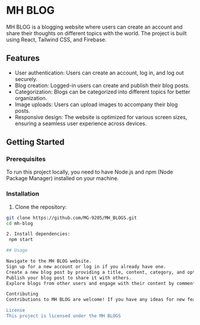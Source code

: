 # MH BLOG

MH BLOG is a blogging website where users can create an account and share their thoughts on different topics with the world. The project is built using React, Tailwind CSS, and Firebase.

## Features

- User authentication: Users can create an account, log in, and log out securely.
- Blog creation: Logged-in users can create and publish their blog posts.
- Categorization: Blogs can be categorized into different topics for better organization.
- Image uploads: Users can upload images to accompany their blog posts.
- Responsive design: The website is optimized for various screen sizes, ensuring a seamless user experience across devices.

## Getting Started

### Prerequisites

To run this project locally, you need to have Node.js and npm (Node Package Manager) installed on your machine.

### Installation

1. Clone the repository:

```bash
git clone https://github.com/MG-9205/MH_BLOGS.git
cd mh-blog 

2. Install dependencies:
 npm start

## Usage

Navigate to the MH BLOG website.
Sign up for a new account or log in if you already have one.
Create a new blog post by providing a title, content, category, and optional image.
Publish your blog post to share it with others.
Explore blogs from other users and engage with their content by commenting or liking.

Contributing
Contributions to MH BLOG are welcome! If you have any ideas for new features, improvements, or bug fixes, feel free to open an issue or submit a pull request. Please adhere to the project's code of conduct.

License
This project is licensed under the MH BLOGS


